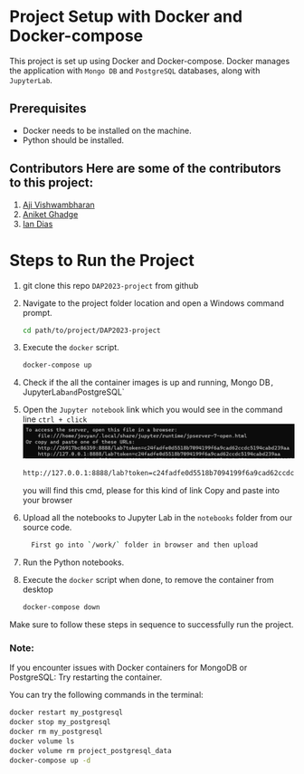 # Project Setup with Docker and Docker-compose

This project is set up using Docker and Docker-compose. Docker manages the application with `Mongo DB` and `PostgreSQL` databases, along with `JupyterLab`.

## Prerequisites
- Docker needs to be installed on the machine.
- Python should be installed.

## Contributors Here are some of the contributors to this project: 
1. [Aji Vishwambharan](https://github.com/ajivishnci)
2. [Aniket Ghadge](https://github.com/AG8999)
3. [Ian Dias](https://github.com/Ian3000Dias)

# Steps to Run the Project

1. git clone this repo `DAP2023-project` from github

2. Navigate to the project folder location and open a Windows command prompt.

    ```bash
    cd path/to/project/DAP2023-project
    ```

3. Execute the `docker` script.

    ```bash
    docker-compose up
    ```

4. Check if the all the container images is up and running, Mongo DB`, `JupyterLab` and `PostgreSQL`

5. Open the `Jupyter notebook` link which you would see in the command line `ctrl + click`
![Alt text](image.png)
    ```bash
    http://127.0.0.1:8888/lab?token=c24fadfe0d5518b7094199f6a9cad62ccdc5194cabd239aa
    ```
    you will find this cmd, please for this kind of link
    Copy and paste into your browser
6. Upload all the notebooks to Jupyter Lab in the `notebooks`  folder from our source code.
    ```bash
      First go into `/work/` folder in browser and then upload
    ```
7. Run the Python notebooks.

8. Execute the `docker` script when done, to remove the container from desktop

    ```bash
    docker-compose down
    ```

Make sure to follow these steps in sequence to successfully run the project.

### Note:
If you encounter issues with Docker containers for MongoDB or PostgreSQL:
Try restarting the container.

You can try the following commands in the terminal:

```bash
docker restart my_postgresql
docker stop my_postgresql
docker rm my_postgresql
docker volume ls
docker volume rm project_postgresql_data
docker-compose up -d
